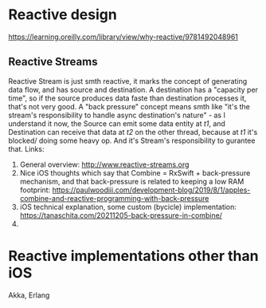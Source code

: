 # Reactive design

https://learning.oreilly.com/library/view/why-reactive/9781492048961

## Reactive Streams

Reactive Stream is just smth reactive, it marks the concept of generating data flow, and has source and destination. A destination has a "capacity per time", so if the source produces data faste than destination processes it, that's not very good. 
A "back pressure" concept means smth like "it's the stream's responsibility to handle async destination's nature" - as I understand it now, the Source can emit some data entity at _t1_, and Destination can receive that data at _t2_ on the other thread, because at _t1_ it's blocked/ doing some heavy op.
And it's Stream's responsibility to gurantee that.
Links: 
1. General overview: http://www.reactive-streams.org
2. Nice iOS thoughts which say that Combine = RxSwift + back-pressure mechanism, and that back-pressure is related to keeping a low RAM footprint: https://paulwoodiii.com/development-blog/2019/8/1/apples-combine-and-reactive-programming-with-back-pressure
3. iOS technical explanation, some custom (bycicle) implementation: https://tanaschita.com/20211205-back-pressure-in-combine/
4.

# Reactive implementations other than iOS

Akka, Erlang
